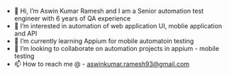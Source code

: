- 👋 Hi, I’m Aswin Kumar Ramesh and I am a Senior automation test engineer with 6 years of QA experience
- 👀 I’m interested in automation of web application UI, moblie application and API
- 🌱 I’m currently learning Appium for mobile automatoin testing
- 💞️ I’m looking to collaborate on automation projects in appium - mobile testing
- 📫 How to reach me @ - aswinkumar.ramesh93@gmail.com

<!---
Yo-JessyPinkman/Yo-JessyPinkman is a ✨ special ✨ repository because its `README.md` (this file) appears on your GitHub profile.
You can click the Preview link to take a look at your changes.
--->
